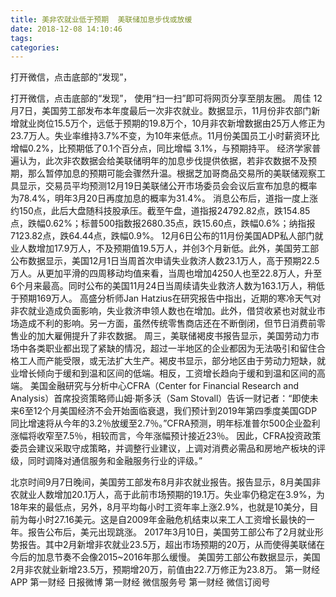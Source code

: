 ```yaml
---
title: 美非农就业低于预期  美联储加息步伐或放缓
date: 2018-12-08 14:10:46
tags: 
categories: 
---
```

打开微信，点击底部的“发现”，
<!-- more -->
打开微信，点击底部的“发现”，
使用“扫一扫”即可将网页分享至朋友圈。
周佳
12月7日，美国劳工部发布本年度最后一次非农就业。数据显示，11月份非农部门新增就业岗位15.5万个，远低于预期的19.8万个，10月非农新增数据由25万人修正为23.7万人。失业率维持3.7%不变，为10年来低点。11月份美国员工小时薪资环比增幅0.2%，比预期低了0.1个百分点，同比增幅 3.1%，与预期持平。
经济学家普遍认为，此次非农数据会给美联储明年的加息步伐提供依据，若非农数据不及预期，那么暂停加息的预期可能会骤然升温。根据芝加哥商品交易所的美联储观察工具显示，交易员平均预测12月19日美联储公开市场委员会会议后宣布加息的概率为78.4%，明年3月20日再度加息的概率为31.4%。
消息公布后，道指一度上涨约150点，此后大盘随科技股承压。截至午盘，道指报24792.82点，跌154.85点，跌幅0.62%；标普500指数报2680.35点，跌15.60点，跌幅0.6%；纳指报7123.82点，跌64.44点，跌幅0.9%。
12月6日公布的11月份美国ADP私人部门就业人数增加17.9万人，不及预期值19.5万人，并创3个月新低。此外，美国劳工部公布数据显示，美国12月1日当周首次申请失业救济人数23.1万人，高于预期22.5万人。从更加平滑的四周移动均值来看，当周也增加4250人也至22.8万人，升至6个月来最高。同时公布的美国11月24日当周续请失业救济人数为163.1万人，稍低于预期169万人。
高盛分析师Jan Hatzius在研究报告中指出，近期的寒冷天气对非农就业造成负面影响，失业救济申领人数也在增加。此外，借贷收紧也对就业市场造成不利的影响。另一方面，虽然传统零售商店还在不断倒闭，但节日消费前零售业的加大雇佣提升了非农数据。
周三，美联储褐皮书报告显示，美国劳动力市场中各类职业都出现了紧缺的情况，超过一半地区的企业都因为无法吸引和留住合格工人而产能受限，或无法扩大生产。褐皮书显示，部分地区由于劳动力短缺，就业增长倾向于缓和到温和区间的低端。相反，工资增长趋向于缓和到温和区间的高端。
美国金融研究与分析中心CFRA（Center for Financial Research and Analysis）首席投资策略师山姆·斯多沃（Sam Stovall）告诉一财记者：“即使未来6至12个月美国经济不会开始面临衰退，我们预计到2019年第四季度美国GDP同比增速将从今年的3.2％放缓至2.7％。”CFRA预测，明年标准普尔500企业盈利涨幅将收窄至7.5％，相较而言，今年涨幅预计接近23％。 因此，CFRA投资政策委员会建议采取守成策略，并调整行业建议，上调对消费必需品和房地产板块的评级，同时调降对通信服务和金融服务行业的评级。”
 
 
北京时间9月7日晚间，美国劳工部发布8月非农就业报告。报告显示，8月美国非农就业人数增加20.1万人，高于此前市场预期的19.1万。失业率仍稳定在3.9%，为18年来的最低点，另外，8月平均每小时工资年率上涨2.9%，也就是10美分，目前为每小时27.16美元。这是自2009年金融危机结束以来工人工资增长最快的一年。报告公布后，美元出现跳涨。
2017年3月10日，美国劳工部公布了2月就业形势报告。其中2月新增非农就业23.5万，超出市场预期的20万，从而使得美联储在今后的加息节奏不会像2015~2016年那么缓慢。
美国劳工部公布数据显示，美国2月非农就业新增23.5万，预期增20万，前值由22.7万修正为23.8万。
第一财经
APP
第一财经
日报微博
第一财经
微信服务号
第一财经
微信订阅号

